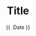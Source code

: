---
title: 'Title'
date: '{{ .Date }}'
draft: false

authors:
  - Jian Wei Tay

journal: Nature
volume: 13
pages: e132ba
year: 2014

---